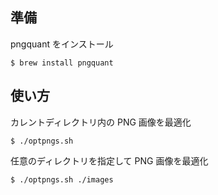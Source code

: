 ## 準備

pngquant をインストール

```
$ brew install pngquant
```

## 使い方

カレントディレクトリ内の PNG 画像を最適化

```
$ ./optpngs.sh
```

任意のディレクトリを指定して PNG 画像を最適化

```
$ ./optpngs.sh ./images
```
